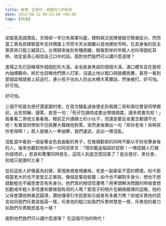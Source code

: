```yaml
---
title: 香港、古惑仔，或圍村人的悲哀
date: 2013-08-12 00:21:00 +08:00
tags: [政論]

---
```


  
  
梁振英高調落區，天晴邨一早已有兩軍叫囂，建制與泛民陣營縱可簡單區分，然而當工黨為民建聯當年支持領匯上市而令天水圍難以覓地建街市時，在其身後的民主黨原來只能三緘其口。台灣歸來後別有種疏離，眼看對岸的年輕人也叫得面紅耳熱，他定是真心相信自己口中的話，面對他們我們可以講什麼道理？  
  
進場之先已目睹場外個個彪形大漢，金毛紋身黑超的個個大漢，滿口髒言並在屋邨內抽煙聽命。終於也目睹他們撩人打架，沒遏止地以粗口與肢體挑釁，甚至一看到那個梁棺就衝上前追打。連小孩子也向人扔出水樽大罵髒話，然後被打。好可怕。好可怕。  
  
好可怕。  
  
三個不知是古惑仔還是圍村佬，在首次騷亂過後便走到我跟二哥和兩位實習同學跟前，出言恫嚇、謾罵，直至一句：「死仔包讀唔成書出嚟搞搞震，讀多啲書先啦！」我看看二哥他又看看我，眼前正升讀碩士的小伙子，但還是要反省書怎都讀不光吧！有實習同學耐不住挑釁大聲跟他對罵，突然身後爆出一句「屌你老母！係啊屌你老母啊！」那人就被人一拳抽擊，我們速逃，逃出一陣混亂。   
  
混亂當中看到一個留著金色長曲髮的男子，在推擁勸架的同時不斷以手肘攻擊身後的人，後來也聽到他和另一位阿叔笑言：「喂你戴返幅超好認啲！一陣認錯人打親你就唔好。」悲哀和驚懼同時發生，這班人到底怎麼回事了？是古惑仔、黑社會，抑或只是圍村土豪？  
  
從前這些人好像最為封建，家規族規會規嚴格，老是一副豪氣干雲的模樣。如今那個當老大的也不堂堂正正單挑，像個鼠輩般偷襲；如今也不顧對手身分，想也不想就動粗也不細思會否有失身分。他們真的相信唸書嗎？用拳頭解決問題的時候會想到勸戒年輕人多唸書和要做個有用的人嗎？那孩子的相片在網絡瘋傳的這晚，他的父母會讚他夠勇武圓滑，讚他懂導引市民那些示威者有多暴力嗎？抑或斥責他的謊言如同我們斥責梁振英一樣，斥責他的粗口如我們斥責林慧思一樣，斥責他的暴力如我們斥責毓民長毛一樣？  
  
面對他們我們可以講什麼道理？ 在這個可怕的時代！  
  
  
